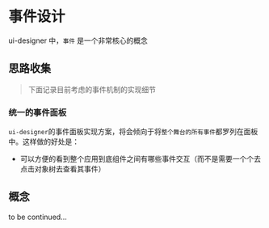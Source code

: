 # 事件设计


ui-designer 中，`事件` 是一个非常核心的概念

## 思路收集

> 下面记录目前考虑的事件机制的实现细节

### **统一的事件面板**

`ui-designer`的事件面板实现方案，将会倾向于将`整个舞台的所有事件`都罗列在面板中。这样做的好处是：

- 可以方便的看到整个应用到底组件之间有哪些事件交互（而不是需要一个个去点击对象树去查看其事件）



## 概念

to be continued...
